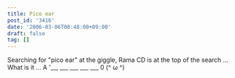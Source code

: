 ```yaml
---
title: Pico ear
post_id: '3416'
date: '2006-03-06T08:48:00+09:00'
draft: false
tag: []
---
```


Searching for "pico ear" at the giggle, Rama CD is at the top of the search ... What is it ... A '__, ___ ___ ___ ___ 0 (^ ω ^)